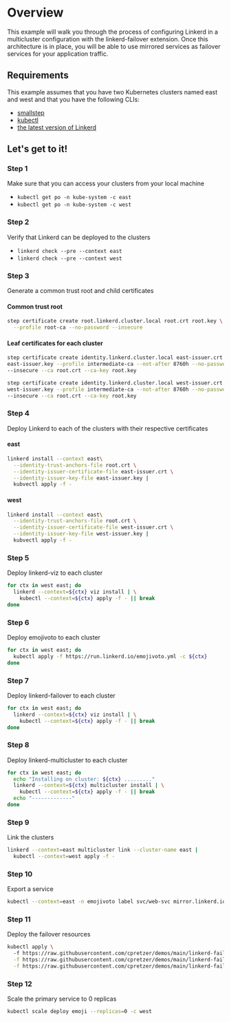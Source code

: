 # Overview

This example will walk you through the process of configuring Linkerd in a
multicluster configuration with the linkerd-failover extension. Once this
architecture is in place, you will be able to use mirrored services as
failover services for your application traffic.

## Requirements

This example assumes that you have two Kubernetes clusters named east and west
and that you have the following CLIs:

- [smallstep](https://smallstep.com/docs/step-cli/installation)
- [kubectl](https://kubernetes.io/docs/tasks/tools/#kubectl)
- [the latest version of Linkerd](https://linkerd.io/2.11/getting-started/#step-1-install-the-cli)

## Let's get to it!

### Step 1

Make sure that you can access your clusters from your local machine

- `kubectl get po -n kube-system -c east`
- `kubectl get po -n kube-system -c west`

### Step 2

Verify that Linkerd can be deployed to the clusters

- `linkerd check --pre --context east`
- `linkerd check --pre --context west`

### Step 3

Generate a common trust root and child certificates

#### Common trust root

```bash
step certificate create root.linkerd.cluster.local root.crt root.key \
  --profile root-ca --no-password --insecure
```

#### Leaf certificates for each cluster

```bash
step certificate create identity.linkerd.cluster.local east-issuer.crt \ 
east-issuer.key --profile intermediate-ca --not-after 8760h --no-password \
--insecure --ca root.crt --ca-key root.key
```

```bash
step certificate create identity.linkerd.cluster.local west-issuer.crt \ 
west-issuer.key --profile intermediate-ca --not-after 8760h --no-password \
--insecure --ca root.crt --ca-key root.key
```

### Step 4

Deploy Linkerd to each of the clusters with their respective certificates

#### east

```bash
linkerd install --context east\
  --identity-trust-anchors-file root.crt \
  --identity-issuer-certificate-file east-issuer.crt \
  --identity-issuer-key-file east-issuer.key |
  kubvectl apply -f -
```

#### west

```bash
linkerd install --context east\
  --identity-trust-anchors-file root.crt \
  --identity-issuer-certificate-file west-issuer.crt \
  --identity-issuer-key-file west-issuer.key |
  kubvectl apply -f -
```

### Step 5

Deploy linkerd-viz to each cluster

```bash
for ctx in west east; do
  linkerd --context=${ctx} viz install | \
    kubectl --context=${ctx} apply -f - || break
done
```

### Step 6

Deploy emojivoto to each cluster

```bash
for ctx in west east; do
  kubectl apply -f https://run.linkerd.io/emojivoto.yml -c ${ctx}
done
```

### Step 7

Deploy linkerd-failover to each cluster

```bash
for ctx in west east; do
  linkerd --context=${ctx} viz install | \
    kubectl --context=${ctx} apply -f - || break
done
```

### Step 8

Deploy linkerd-multicluster to each cluster

```bash
for ctx in west east; do
  echo "Installing on cluster: ${ctx} ........."
  linkerd --context=${ctx} multicluster install | \
    kubectl --context=${ctx} apply -f - || break
  echo "-------------"
done
```

### Step 9

Link the clusters

```bash
linkerd --context=east multicluster link --cluster-name east |
  kubectl --context=west apply -f -
```

### Step 10

Export a service

```bash
kubectl --context=east -n emojivoto label svc/web-svc mirror.linkerd.io/exported=true
```

### Step 11

Deploy the failover resources

```bash
kubectl apply \ 
  -f https://raw.githubusercontent.com/cpretzer/demos/main/linkerd-failover/failover-config/emoji-deploy-2.yml \
  -f https://raw.githubusercontent.com/cpretzer/demos/main/linkerd-failover/failover-config/emoji-svc-2.yml \
  -f https://raw.githubusercontent.com/cpretzer/demos/main/linkerd-failover/failover-config/emoji-failover.yml
```

### Step 12

Scale the primary service to 0 replicas

```bash
kubectl scale deploy emoji --replicas=0 -c west
```
